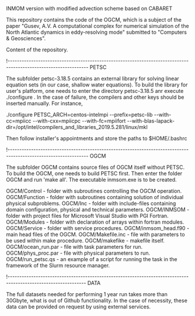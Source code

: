 INMOM version with modified advection scheme based on CABARET

This repository contains the code of the OGCM, which is a subject of the paper "Gusev, A.V. A computational complex for numerical simulation of the North Atlantic dynamics in eddy-resolving mode" submitted to "Computers & Geosciences".

Content of the repository.

!----------------------------------------------------------------------------------------------------------------
PETSC

The subfolder petsc-3.18.5 contains an external library for solving linear equation sets (in our case, shallow water equations). To build the library for user's platform, one needs to enter the directory petsc-3.18.5 anr execute ./configure . In the case of failure, the compilers and other keys should be inserted manually. For instance,

./configure PETSC_ARCH=centos-intelmpi --prefix=petsc-lib --with-cc=mpiicc --with-cxx=mpiicpc --with-fc=mpiifort --with-blas-lapack-dir=/opt/intel/compilers_and_libraries_2019.5.281/linux/mkl

Then follow installer's appointments and store the paths to $HOME/.bashrc

!----------------------------------------------------------------------------------------------------------------
OGCM

The subfolder OGCM contains source files of OGCM itself without PETSC. To build the OGCM, one needs to build PETSC first.
Then enter the folder OGCM and run 'make all'. The executable inmsom.exe is to be created.

OGCM/Control - folder with subroutines controlling the OGCM operation.
OGCM/Function - folder with subroutines containing solution of individual physical subproblems.
OGCM/Inc - folder with include-files containing domain configuration, physical and technical parameters.
OGCM/INMSOM - folder with project files for Microsoft Visual Studio with PGI Fortran.
OGCM/Modules - folder with declaration of arrays within fortran modules.
OGCM/Service - folder with service procedures.
OGCM/inmsom_head.f90 - main head files of the OGCM.
OGCM/Makefile.inc - file with parameters to be used within make procedure.
OGCM/makefike - makefile itself.
OGCM/ocean_run.par - file with task parameters for run.
OGCM/phys_proc.par - file with physical parameters to run.
OGCM/run_petsc.qs - an example of a script for running the task in the framework of the Slurm resource manager.

!---------------------------------------------------------------------------------------------------------------
DATA

The full datasets needed for performing 1 year run takes more than 30Gbyte, what is out of Github functionality. In the case of necessity, these data can be provided on request by using external services.
